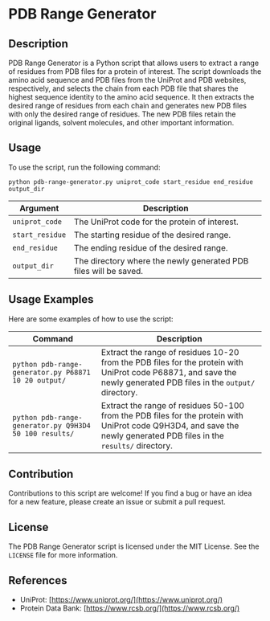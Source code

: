 # PDB Range Generator

## Description

PDB Range Generator is a Python script that allows users to extract a range of residues from PDB files for a protein of interest. The script downloads the amino acid sequence and PDB files from the UniProt and PDB websites, respectively, and selects the chain from each PDB file that shares the highest sequence identity to the amino acid sequence. It then extracts the desired range of residues from each chain and generates new PDB files with only the desired range of residues. The new PDB files retain the original ligands, solvent molecules, and other important information.

## Usage

To use the script, run the following command:

`python pdb-range-generator.py uniprot_code start_residue end_residue output_dir` 

| Argument | Description |
| -------- | ----------- |
| `uniprot_code` | The UniProt code for the protein of interest. |
| `start_residue` | The starting residue of the desired range. |
| `end_residue` | The ending residue of the desired range. |
| `output_dir` | The directory where the newly generated PDB files will be saved. |


## Usage Examples

Here are some examples of how to use the script:


| Command | Description |
| ------- | ----------- |
| `python pdb-range-generator.py P68871 10 20 output/` | Extract the range of residues 10-20 from the PDB files for the protein with UniProt code P68871, and save the newly generated PDB files in the `output/` directory. |
| `python pdb-range-generator.py Q9H3D4 50 100 results/` | Extract the range of residues 50-100 from the PDB files for the protein with UniProt code Q9H3D4, and save the newly generated PDB files in the `results/` directory. |


## Contribution

Contributions to this script are welcome! If you find a bug or have an idea for a new feature, please create an issue or submit a pull request.

## License

The PDB Range Generator script is licensed under the MIT License. See the `LICENSE` file for more information.

## References

-   UniProt: [https://www.uniprot.org/](https://www.uniprot.org/)
-   Protein Data Bank: [https://www.rcsb.org/](https://www.rcsb.org/)
